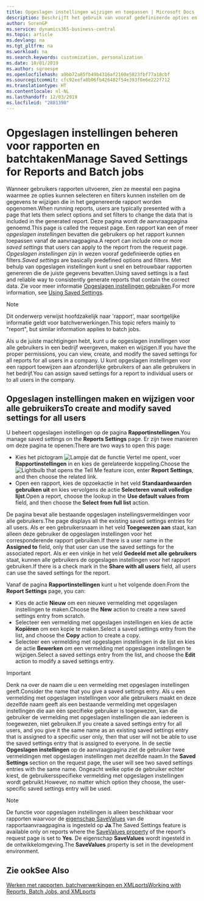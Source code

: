 ```yaml
---
title: Opgeslagen instellingen wijzigen en toepassen | Microsoft Docs
description: Beschrijft het gebruik van vooraf gedefinieerde opties en filters om een lijst aan te passen en de juiste gegevens te genereren.
author: SorenGP
ms.service: dynamics365-business-central
ms.topic: article
ms.devlang: na
ms.tgt_pltfrm: na
ms.workload: na
ms.search.keywords: customization, personalization
ms.date: 10/01/2019
ms.author: sgroespe
ms.openlocfilehash: a9bb72a85fb49b4316af2160e5823fbf77a18cbf
ms.sourcegitcommit: cfc92eefa8b06fb426482f54e393f0e6e222f712
ms.translationtype: HT
ms.contentlocale: nl-NL
ms.lasthandoff: 12/03/2019
ms.locfileid: "2881398"
---
```

# <a name="manage-saved-settings-for-reports-and-batch-jobs"></a><span data-ttu-id="a0850-103">Opgeslagen instellingen beheren voor rapporten en batchtaken</span><span class="sxs-lookup"><span data-stu-id="a0850-103">Manage Saved Settings for Reports and Batch jobs</span></span>
<span data-ttu-id="a0850-104">Wanneer gebruikers rapporten uitvoeren, zien ze meestal een pagina waarmee ze opties kunnen selecteren en filters kunnen instellen om de gegevens te wijzigen die in het gegenereerde rapport worden opgenomen.</span><span class="sxs-lookup"><span data-stu-id="a0850-104">When running reports, users are typically presented with a page that lets them select options and set filters to change the data that is included in the generated report.</span></span> <span data-ttu-id="a0850-105">Deze pagina wordt de aanvraagpagina genoemd.</span><span class="sxs-lookup"><span data-stu-id="a0850-105">This page is called the request page.</span></span> <span data-ttu-id="a0850-106">Een rapport kan een of meer *opgeslagen instellingen* bevatten die gebruikers op het rapport kunnen toepassen vanaf de aanvraagpagina.</span><span class="sxs-lookup"><span data-stu-id="a0850-106">A report can include one or more *saved settings* that users can apply to the report from the request page.</span></span> <span data-ttu-id="a0850-107">*Opgeslagen instellingen* zijn in wezen vooraf gedefinieerde opties en filters.</span><span class="sxs-lookup"><span data-stu-id="a0850-107">*Saved settings* are basically predefined options and filters.</span></span> <span data-ttu-id="a0850-108">Met behulp van opgeslagen instellingen kunt u snel en betrouwbaar rapporten genereren die de juiste gegevens bevatten.</span><span class="sxs-lookup"><span data-stu-id="a0850-108">Using saved settings is a fast and reliable way to consistently generate reports that contain the correct data.</span></span> <span data-ttu-id="a0850-109">Zie voor meer informatie [Opgeslagen instellingen gebruiken](ui-work-report.md#SavedSettings).</span><span class="sxs-lookup"><span data-stu-id="a0850-109">For more information, see [Using Saved Settings](ui-work-report.md#SavedSettings).</span></span>

> [!NOTE]
> <span data-ttu-id="a0850-110">Dit onderwerp verwijst hoofdzakelijk naar 'rapport', maar soortgelijke informatie geldt voor batchverwerkingen.</span><span class="sxs-lookup"><span data-stu-id="a0850-110">This topic refers mainly to "report", but similar information applies to batch jobs.</span></span>

<span data-ttu-id="a0850-111">Als u de juiste machtigingen hebt, kunt u de opgeslagen instellingen voor alle gebruikers in een bedrijf weergeven, maken en wijzigen.</span><span class="sxs-lookup"><span data-stu-id="a0850-111">If you have the proper permissions, you can view, create, and modify the saved settings for all reports for all users in a company.</span></span> <span data-ttu-id="a0850-112">U kunt opgeslagen instellingen voor een rapport toewijzen aan afzonderlijke gebruikers of aan alle gebruikers in het bedrijf.</span><span class="sxs-lookup"><span data-stu-id="a0850-112">You can assign saved settings for a report to individual users or to all users in the company.</span></span>

<!--
## Apply saved settings to a report
1. Open the report.

   The request page appears.    
2. In the **Saved Settings** section of the page, set the **Name** field  to the saved settings that you want to use.

   The **Saved Settings** section only appears if the report has been run before or if there are existing saved settings entries. The saved settings entry called **Last used options and filters** is always available. These settings are the option and filter values that were used the last time you ran the report.

-->

## <a name="to-create-and-modify-saved-settings-for-all-users"></a><span data-ttu-id="a0850-113">Opgeslagen instellingen maken en wijzigen voor alle gebruikers</span><span class="sxs-lookup"><span data-stu-id="a0850-113">To create and modify saved settings for all users</span></span>
<span data-ttu-id="a0850-114">U beheert opgeslagen instellingen op de pagina **Rapportinstellingen**.</span><span class="sxs-lookup"><span data-stu-id="a0850-114">You manage saved settings on the **Reports Settings** page.</span></span> <span data-ttu-id="a0850-115">Er zijn twee manieren om deze pagina te openen:</span><span class="sxs-lookup"><span data-stu-id="a0850-115">There are two ways to open this page:</span></span>
-   <span data-ttu-id="a0850-116">Kies het pictogram ![Lampje dat de functie Vertel me opent](media/ui-search/search_small.png "Vertel me wat u wilt doen"), voer **Rapportinstellingen** in en kies de gerelateerde koppeling.</span><span class="sxs-lookup"><span data-stu-id="a0850-116">Choose the ![Lightbulb that opens the Tell Me feature](media/ui-search/search_small.png "Tell me what you want to do") icon, enter **Report Settings**, and then choose the related link.</span></span>
-   <span data-ttu-id="a0850-117">Open een rapport, kies de opzoekactie in het veld **Standaardwaarden gebruiken uit** en kies vervolgens de actie **Selecteren vanuit volledige lijst**.</span><span class="sxs-lookup"><span data-stu-id="a0850-117">Open a report, choose the lookup in the **Use default values from** field, and then choose the **Select from full list** action.</span></span>

<span data-ttu-id="a0850-118">De pagina bevat alle bestaande opgeslagen instellingsvermeldingen voor alle gebruikers.</span><span class="sxs-lookup"><span data-stu-id="a0850-118">The page displays all the existing saved settings entries for all users.</span></span> <span data-ttu-id="a0850-119">Als er een gebruikersnaam in het veld **Toegewezen aan** staat, kan alleen deze gebruiker de opgeslagen instellingen voor het corresponderende rapport gebruiken.</span><span class="sxs-lookup"><span data-stu-id="a0850-119">If there is a user name in the **Assigned to** field, only that user can use the saved settings for the associated report.</span></span> <span data-ttu-id="a0850-120">Als er een vinkje in het veld **Gedeeld met alle gebruikers** staat, kunnen alle gebruikers de opgeslagen instellingen voor het rapport gebruiken.</span><span class="sxs-lookup"><span data-stu-id="a0850-120">If there is a check mark in the **Share with all users** field, all users can use the saved settings for the report.</span></span>

<span data-ttu-id="a0850-121">Vanaf de pagina **Rapportinstellingen** kunt u het volgende doen:</span><span class="sxs-lookup"><span data-stu-id="a0850-121">From the **Report Settings** page, you can:</span></span>
-   <span data-ttu-id="a0850-122">Kies de actie **Nieuw** om een nieuwe vermelding met opgeslagen instellingen te maken.</span><span class="sxs-lookup"><span data-stu-id="a0850-122">Choose the **New** action to create a new saved settings entry from scratch.</span></span>
-   <span data-ttu-id="a0850-123">Selecteer een vermelding met opgeslagen instellingen en kies de actie **Kopiëren** om een kopie te maken.</span><span class="sxs-lookup"><span data-stu-id="a0850-123">Select a saved settings entry from the list, and choose the **Copy** action to create a copy.</span></span>
-   <span data-ttu-id="a0850-124">Selecteer een vermelding met opgeslagen instellingen in de lijst en kies de actie **Bewerken** om een vermelding met opgeslagen instellingen te wijzigen.</span><span class="sxs-lookup"><span data-stu-id="a0850-124">Select a saved settings entry from the list, and choose the **Edit** action to modify a saved settings entry.</span></span>

> [!Important]
> <span data-ttu-id="a0850-125">Denk na over de naam die u een vermelding met opgeslagen instellingen geeft.</span><span class="sxs-lookup"><span data-stu-id="a0850-125">Consider the name that you give a saved settings entry.</span></span> <span data-ttu-id="a0850-126">Als u een vermelding met opgeslagen instellingen voor alle gebruikers maakt en deze dezelfde naam geeft als een bestaande vermelding met opgeslagen instellingen die aan één specifieke gebruiker is toegewezen, kan die gebruiker de vermelding met opgeslagen instellingen die aan iedereen is toegewezen, niet gebruiken.</span><span class="sxs-lookup"><span data-stu-id="a0850-126">If you create a saved settings entry for all users, and you give it the same name as an existing saved settings entry that is assigned to a specific user only, then that user will not be able to use the saved settings entry that is assigned to everyone.</span></span>  <span data-ttu-id="a0850-127">In de sectie **Opgeslagen instellingen** op de aanvraagpagina ziet de gebruiker twee vermeldingen met opgeslagen instellingen met dezelfde naam.</span><span class="sxs-lookup"><span data-stu-id="a0850-127">In the **Saved Settings** section on the request page, the user will see two saved settings entries with the same name.</span></span> <span data-ttu-id="a0850-128">Ongeacht welke optie de gebruiker echter kiest, de gebruikersspecifieke vermelding met opgeslagen instellingen wordt gebruikt.</span><span class="sxs-lookup"><span data-stu-id="a0850-128">However, no matter which option they choose, the user-specific saved settings entry will be used.</span></span>

> [!NOTE]
> <span data-ttu-id="a0850-129">De functie voor opgeslagen instellingen is alleen beschikbaar voor rapporten waarvoor de [eigenschap SaveValues](/dynamics365/business-central/dev-itpro/developer/properties/devenv-savevalues-property) van de rapportaanvraagpagina is ingesteld op **Ja**.</span><span class="sxs-lookup"><span data-stu-id="a0850-129">The Saved Settings feature is available only on reports where the [SaveValues property](/dynamics365/business-central/dev-itpro/developer/properties/devenv-savevalues-property) of the report's request page is set to **Yes**.</span></span> <span data-ttu-id="a0850-130">De eigenschap **SaveValues** wordt ingesteld in de ontwikkelomgeving.</span><span class="sxs-lookup"><span data-stu-id="a0850-130">The **SaveValues** property is set in the development environment.</span></span>  

## <a name="see-also"></a><span data-ttu-id="a0850-131">Zie ook</span><span class="sxs-lookup"><span data-stu-id="a0850-131">See Also</span></span>
[<span data-ttu-id="a0850-132">Werken met rapporten, batchverwerkingen en XMLports</span><span class="sxs-lookup"><span data-stu-id="a0850-132">Working with Reports, Batch Jobs, and XMLports</span></span>](ui-work-report.md)  
